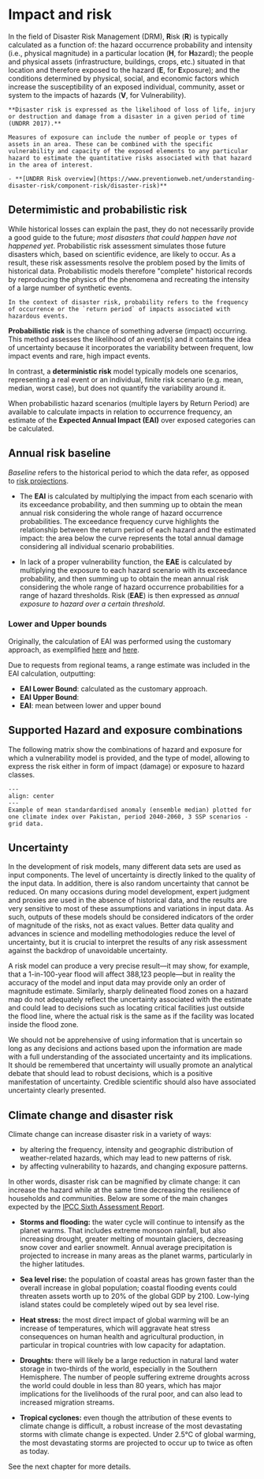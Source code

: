 # Impact and risk

In the field of Disaster Risk Management (DRM), **R**isk (**R**) is typically calculated as a function of: the hazard occurrence probability and intensity (i.e., physical magnitude) in a particular location (**H**, for **H**azard); the people and physical assets (infrastructure, buildings, crops, etc.) situated in that location and therefore exposed to the hazard (**E**, for **E**xposure); and the conditions determined by physical, social, and economic factors which increase the susceptibility of an exposed individual, community, asset or system to the impacts of hazards (**V**, for Vulnerability).

```{seealso}
**Disaster risk is expressed as the likelihood of loss of life, injury or destruction and damage from a disaster in a given period of time (UNDRR 2017).**

Measures of exposure can include the number of people or types of assets in an area. These can be combined with the specific vulnerability and capacity of the exposed elements to any particular hazard to estimate the quantitative risks associated with that hazard in the area of interest.

- **[UNDRR Risk overview](https://www.preventionweb.net/understanding-disaster-risk/component-risk/disaster-risk)**
```

## Determimistic and probabilistic risk
While historical losses can explain the past, they do not necessarily provide a good guide to the future; *most disasters that could happen have not happened yet*. Probabilistic risk assessment simulates those future disasters which, based on scientific evidence, are likely to occur. As a result, these risk assessments resolve the problem posed by the limits of historical data. Probabilistic models therefore "complete" historical records by reproducing the physics of the phenomena and recreating the intensity of a large number of synthetic events.

```{note}
In the context of disaster risk, probability refers to the frequency of occurrence or the `return period` of impacts associated with hazardous events.
```

**Probabilistic risk** is the chance of something adverse (impact) occurring. This method assesses the likelihood of an event(s) and it contains the idea of uncertainty because it incorporates the variability between frequent, low impact events and rare, high impact events.

In contrast, a **deterministic risk** model typically models one scenarios, representing a real event or an individual, finite risk scenario (e.g. mean, median, worst case), but does not quantify the variability around it.
 
When probabilistic hazard scenarios (multiple layers by Return Period) are available to calculate impacts in relation to occurrence frequency, an estimate of the **Expected Annual Impact (EAI)** over exposed categories can be calculated.

## Annual risk baseline
*Baseline* refers to the historical period to which the data refer, as opposed to [risk projections](#climate-change-and-disaster-risk).

- The **EAI** is calculated by multiplying the impact from each scenario with its exceedance probability, and then summing up to obtain the mean annual risk considering the whole range of hazard occurrence probabilities. The exceedance frequency curve highlights the relationship between the return period of each hazard and the estimated impact: the area below the curve represents the total annual damage considering all individual scenario probabilities.

- In lack of a proper vulnerability function, the **EAE** is calculated by multiplying the exposure to each hazard scenario with its exceedance probability, and then summing up to obtain the mean annual risk considering the whole range of hazard occurrence probabilities for a range of hazard thresholds. Risk (**EAE**) is then expressed as *annual exposure to hazard over a certain threshold*.

### Lower and Upper bounds
Originally, the calculation of EAI was performed using the customary approach, as exemplified [here](https://storymaps.arcgis.com/stories/7878c89c592e4a78b45f03b4b696ccac) and [here](https://www.researchgate.net/publication/334005888_A_global_multi-hazard_risk_analysis_of_road_and_railway_infrastructure_assets).

Due to requests from regional teams, a range estimate was included in the EAI calculation, outputting:

- **EAI Lower Bound**: calculated as the customary approach.
- **EAI Upper Bound**:
- **EAI**: mean between lower and upper bound

## Supported Hazard and exposure combinations
The following matrix show the combinations of hazard and exposure for which a vulnerability model is provided, and the type of model, allowing to express the risk either in form of impact (damage) or exposure to hazard classes.

```{figure} images/rsk_combo.png
---
align: center
---
Example of mean standardardised anomaly (ensemble median) plotted for one climate index over Pakistan, period 2040-2060, 3 SSP scenarios - grid data.
```
## Uncertainty
In the development of risk models, many different data sets are used as input components. The level of uncertainty is directly linked to the quality of the input data. In addition, there is also random uncertainty that cannot be reduced. On many occasions during model development, expert judgment and proxies are used in the absence of historical data, and the results are very sensitive to most of these assumptions and variations in input data. As such, outputs of these models should be considered indicators of the order of magnitude of the risks, not as exact values. Better data quality and advances in science and modelling methodologies reduce the level of uncertainty, but it is crucial to interpret the results of any risk assessment against the backdrop of unavoidable uncertainty.

A risk model can produce a very precise result—it may show, for example, that a 1-in-100-year flood will affect 388,123 people—but in reality the accuracy of the model and input data may provide only an order of magnitude estimate. Similarly, sharply delineated flood zones on a hazard map do not adequately reflect the uncertainty associated with the estimate and could lead to decisions such as locating critical facilities just outside the flood line, where the actual risk is the same as if the facility was located inside the flood zone.

We should not be apprehensive of using information that is uncertain so long as any decisions and actions based upon the information are made with a full understanding of the associated uncertainty and its implications. It should be remembered that uncertainty will usually promote an analytical debate that should lead to robust decisions, which is a positive manifestation of uncertainty. Credible scientific should also have associated uncertainty clearly presented.

## Climate change and disaster risk
Climate change can increase disaster risk in a variety of ways:
- by altering the frequency, intensity and geographic distribution of weather-related hazards, which may lead to new patterns of risk.
- by affecting vulnerability to hazards, and changing exposure patterns.

In other words, disaster risk can be magnified by climate change: it can increase the hazard while at the same time decreasing the resilience of households and communities. Below are some of the main changes expected by the [IPCC Sixth Assessment Report](https://www.ipcc.ch/report/sixth-assessment-report-cycle/).

- **Storms and flooding:** the water cycle will continue to intensify as the planet warms. That includes extreme monsoon rainfall, but also increasing drought, greater melting of mountain glaciers, decreasing snow cover and earlier snowmelt. Annual average precipitation is projected to increase in many areas as the planet warms, particularly in the higher latitudes.

- **Sea level rise:** the population of coastal areas has grown faster than the overall increase in global population; coastal flooding events could threaten assets worth up to 20% of the global GDP by 2100. Low-lying island states could be completely wiped out by sea level rise.

- **Heat stress:** the most direct impact of global warming will be an increase of temperatures, which will aggravate heat stress consequences on human health and agricultural production, in particular in tropical countries with low capacity for adaptation.

- **Droughts:** there will likely be a large reduction in natural land water storage in two-thirds of the world, especially in the Southern Hemisphere. The number of people suffering extreme droughts across the world could double in less than 80 years, which has major implications for the livelihoods of the rural poor, and can also lead to increased migration streams.

- **Tropical cyclones:** even though the attribution of these events to climate change is difficult, a robust increase of the most devastating storms with climate change is expected. Under 2.5°C of global warming, the most devastating storms are projected to occur up to twice as often as today.

See the next chapter for more details.